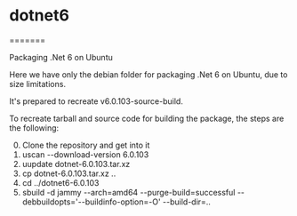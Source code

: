 # dotnet6
=======

Packaging .Net 6 on Ubuntu

Here we have only the debian folder for packaging .Net 6 on Ubuntu, due to size limitations.

It's prepared to recreate v6.0.103-source-build.

To recreate tarball and source code for building the package, the steps are the following:

0. Clone the repository and get into it
1. uscan --download-version 6.0.103
2. uupdate dotnet-6.0.103.tar.xz
3. cp dotnet-6.0.103.tar.xz ..
4. cd ../dotnet6-6.0.103
5. sbuild -d jammy --arch=amd64  --purge-build=successful --debbuildopts='--buildinfo-option=-O' --build-dir=..

